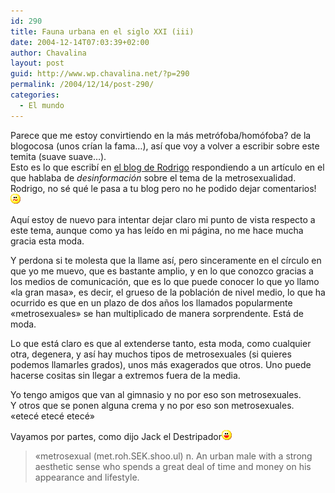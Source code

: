 ```yaml
---
id: 290
title: Fauna urbana en el siglo XXI (iii)
date: 2004-12-14T07:03:39+02:00
author: Chavalina
layout: post
guid: http://www.wp.chavalina.net/?p=290
permalink: /2004/12/14/post-290/
categories:
  - El mundo
---
```

Parece que me estoy convirtiendo en la más metrófoba/homófoba? de la blogocosa (unos crían la fama…), así que voy a volver a escribir sobre este temita (suave suave…).  
Esto es lo que escribí en <a href="http://trendyboy.com/blog/2004/12/13/la-desinformacion-en-los-medios/" target="_blank">el blog de Rodrigo</a> respondiendo a un artículo en el que hablaba de _desinformación_ sobre el tema de la metrosexualidad.  
Rodrigo, no sé qué le pasa a tu blog pero no he podido dejar comentarios!![emo](/imagenes/emoticonos/confuso.gif) 

Aquí estoy de nuevo para intentar dejar claro mi punto de vista respecto a este tema, aunque como ya has leído en mi página, no me hace mucha gracia esta moda.

Y perdona si te molesta que la llame así, pero sinceramente en el círculo en que yo me muevo, que es bastante amplio, y en lo que conozco gracias a los medios de comunicación, que es lo que puede conocer lo que yo llamo «la gran masa», es decir, el grueso de la población de nivel medio, lo que ha ocurrido es que en un plazo de dos a&ntilde;os los llamados popularmente «metrosexuales» se han multiplicado de manera sorprendente. Está de moda.

Lo que está claro es que al extenderse tanto, esta moda, como cualquier otra, degenera, y así hay muchos tipos de metrosexuales (si quieres podemos llamarles grados), unos más exagerados que otros. Uno puede hacerse cositas sin llegar a extremos fuera de la media.

Yo tengo amigos que van al gimnasio y no por eso son metrosexuales.  
Y otros que se ponen alguna crema y no por eso son metrosexuales.  
«etecé etecé etecé»

Vayamos por partes, como dijo Jack el Destripador![emo](/imagenes/emoticonos/risa.gif) 

> «metrosexual (met.roh.SEK.shoo.ul) n. An urban male with a strong aesthetic sense who spends a great deal of time and money on his appearance and lifestyle.